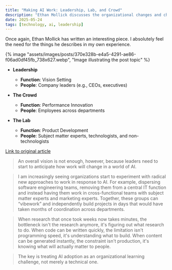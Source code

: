 ```yaml
---
title: "Making AI Work: Leadership, Lab, and Crowd"
description: "Ethan Mollick discusses the organizational changes and challenges companies face when integrating AI, focusing on leadership, experimentation, and learning."
date: 2025-05-24
tags: [technology, ai, leadership]
---
```


Once again, Ethan Mollick has written an interesting piece. I absolutely feel the need for the things he describes in my own experience.

{% image "assets/images/posts/370e328b-e4a5-4291-ae86-f06ad0df45fb_738x627.webp", "Image illustrating the post topic" %}

-   **Leadership**
    -   **Function**: Vision Setting
    -   **People**: Company leaders (e.g., CEOs, executives)

-   **The Crowd**
    -   **Function**: Performance Innovation
    -   **People**: Employees across departments

-   **The Lab**
    -   **Function**: Product Development
    -   **People**: Subject matter experts, technologists, and non-technologists

[Link to original article](https://open.substack.com/pub/oneusefulthing/p/making-ai-work-leadership-lab-and)

> An overall vision is not enough, however, because leaders need to start to anticipate how work will change in a world of AI.

> I am increasingly seeing organizations start to experiment with radical new approaches to work in response to AI. For example, dispersing software engineering teams, removing them from a central IT function and instead having them work in cross-functional teams with subject matter experts and marketing experts. Together, these groups can “vibework” and independently build projects in days that would have taken months of coordination across departments.

> When research that once took weeks now takes minutes, the bottleneck isn't the research anymore, it's figuring out what research to do. When code can be written quickly, the limitation isn't programming speed, it's understanding what to build. When content can be generated instantly, the constraint isn't production, it's knowing what will actually matter to people.

> The key is treating AI adoption as an organizational learning challenge, not merely a technical one.
